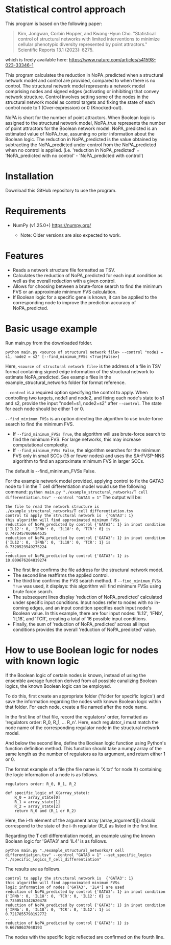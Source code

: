 # Statistical control approach

This program is based on the following paper:
> Kim, Jongwan, Corbin Hopper, and Kwang-Hyun Cho. "Statistical control of structural networks with limited interventions to minimize cellular phenotypic diversity represented by point attractors." Scientific Reports 13.1 (2023): 6275.

which is freely available here: https://www.nature.com/articles/s41598-023-33346-1

This program calculates the reduction in NoPA_predicted when a structural network model and control are provided, compared to when there is no control. 
The structural network model represents a network model comprising nodes and signed edges (activating or inhibiting) that convey network structure. 
Control involves setting some of the nodes in the structural network model as control targets and fixing the state of each control node to 1 (Over-expression) or 0 (Knocked-out).

NoPA is short for the number of point attractors. When Boolean logic is assigned to the structural network model, NoPA_true represents the number of point attractors for the Boolean network model. 
NoPA_predicted is an estimated value of NoPA_true, assuming no prior information about the Boolean logic.
The reduction in NoPA_predicted is the value obtained by subtracting the NoPA_predicted under control from the NoPA_predicted when no control is applied. (i.e. 'reduction in NoPA_predicted' = 'NoPA_predicted with no control' - 'NoPA_predicted with control')

# Installation
Download this GitHub repository to use the program.


# Requirements
- NumPy (v1.25.0+) https://numpy.org/

  - Note: Older versions are also expected to work.

# Features
- Reads a network structure file formatted as TSV.
- Calculates the reduction of NoPA_predicted for each input condition as well as the overall reduction with a given control.
- Allows for choosing between a brute-force search to find the minimum FVS or an approximate minimum FVS calculation.
- If Boolean logic for a specific gene is known, it can be applied to the corresponding node to improve the prediction accuracy of NoPA_predicted.

# Basic usage example
Run main.py from the downloaded folder.

```python main.py <source of structural network file> --control "node1 = s1, node2 = s2" [--find_minimum_FVSs <True|False>]```

Here, ```<source of structural network file>``` is the address of a file in TSV format containing signed edge information of the structural network to estimate NoPA_predicted. See example files in the example_structural_networks folder for format reference.

```--control``` is a required option specifying the control to apply. When controlling two targets, node1 and node2, and fixing each node's state to s1 and s2, provide the input "node1=s1, node2=s2" after ```--control```. The state for each node should be either 1 or 0.

```--find_minimum_FVSs``` is an option directing the algorithm to use brute-force search to find the minimum FVS.
- If ```--find_minimum_FVSs True```, the algorithm will use brute-force search to find the minimum FVS. For large networks, this may increase computational complexity.
- If ```--find_minimum_FVSs False```, the algorithm searches for the minimum FVS only in small SCCs (15 or fewer nodes) and uses the SA-FVSP-NNS algorithm to find an approximate minimum FVS in larger SCCs.

The default is --find_minimum_FVSs False.

For the example network model provided, applying control to fix the GATA3 node to 1 in the T cell differentiation model would use the following command:
```python main.py "./example_structural_networks/T cell differentiation.tsv" --control "GATA3 = 1"```
The output will be:
```
the file to read the network structure is  ./example_structural_networks/T cell differentiation.tsv
control to apply the structural network is  {'GATA3': 1}
this algorithm will find approximated minimum FVSs
reduction of NoPA_predicted by control {'GATA3': 1} in input condition {'IL12': 0, 'IFNb': 0, 'IL18': 0, 'TCR': 0} is
0.7473457060664535
reduction of NoPA_predicted by control {'GATA3': 1} in input condition {'IL12': 0, 'IFNb': 0, 'IL18': 0, 'TCR': 1} is
0.7320523549275224
...
reduction of NoPA_predicted by control {'GATA3': 1} is
10.809676204819274
```
- The first line confirms the file address for the structural network model.
- The second line reaffirms the applied control.
- The third line confirms the FVS search method. If ```--find_minimum_FVSs True``` was used, it displays: this algorithm will find minimum FVSs using brute force search.
- The subsequent lines display 'reduction of NoPA_predicted' calculated under specific input conditions. Input nodes refer to nodes with no in-coming edges, and an input condition specifies each input node's Boolean value. In this example, there are four input nodes: 'IL12', 'IFNb', 'IL18', and 'TCR', creating a total of 16 possible input conditions.
- Finally, the sum of 'reduction of NoPA_predicted' across all input conditions provides the overall 'reduction of NoPA_predicted' value.

# How to use Boolean logic for nodes with known logic
If the Boolean logic of certain nodes is known, instead of using the ensemble average function derived from all possible canalizing Boolean logics, the known Boolean logic can be employed. 

To do this, first create an appropriate folder ('folder for specific logics') and save the information regarding the nodes with known Boolean logic within that folder. For each node, create a file named after the node name. 

In the first line of that file, record the regulators' order, formatted as 'regulators order: R_0, R_1, ... R_n'. Here, each regulator_i must match the node name of the corresponding regulator node in the structural network model.

And below the second line, define the Boolean logic function using Python's function definition method. This function should take a numpy array of the same length as the number of regulators as its argument, and return either 1 or 0. 

The format example of a file (the file name is 'X.txt' for node X) containing the logic information of a node is as follows.

```
regulators order: R_0, R_1, R_2

def specific_logic_of_X(array_state):
    R_0 = array_state[0]
    R_1 = array_state[1]
    R_2 = array_state[2]
    return R_0 and (R_1 or R_2)
```

Here, the i-th element of the argument array (array_argument[i]) should correspond to the state of the i-th regulator (R_i) as listed in the first line.

Regarding the T cell differentiation model, an example using the known Boolean logic for 'GATA3' and 'IL4' is as follows.

```python main.py "./example_structural_networks/T cell differentiation.tsv" --control "GATA3 = 1" --set_specific_logics "./specific_logics_T_cell_differentiation"```

The results are as follows.

```the file to read the network structure is  ./example_structural_networks/T cell differentiation.tsv
control to apply the structural network is  {'GATA3': 1}
this algorithm will find approximated minimum FVSs
logic information of nodes ['GATA3', 'IL4'] are used
reduction of NoPA_predicted by control {'GATA3': 1} in input condition {'IFNb': 0, 'IL18': 0, 'TCR': 0, 'IL12': 0} is
0.7350515342620478
reduction of NoPA_predicted by control {'GATA3': 1} in input condition {'IFNb': 0, 'IL18': 0, 'TCR': 0, 'IL12': 1} is
0.7217855798192772
...
reduction of NoPA_predicted by control {'GATA3': 1} is
9.66768637048193
```

The nodes with the specific logic reflected are confirmed on the fourth line.
